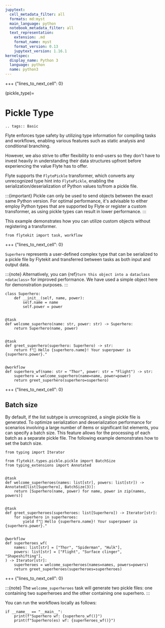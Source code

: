 ```yaml
---
jupytext:
  cell_metadata_filter: all
  formats: md:myst
  main_language: python
  notebook_metadata_filter: all
  text_representation:
    extension: .md
    format_name: myst
    format_version: 0.13
    jupytext_version: 1.16.1
kernelspec:
  display_name: Python 3
  language: python
  name: python3
---
```


+++ {"lines_to_next_cell": 0}

(pickle_type)=

# Pickle Type

```{eval-rst}
.. tags:: Basic
```

Flyte enforces type safety by utilizing type information for compiling tasks and workflows,
enabling various features such as static analysis and conditional branching.

However, we also strive to offer flexibility to end-users so they don't have to invest heavily
in understanding their data structures upfront before experiencing the value Flyte has to offer.

Flyte supports the `FlytePickle` transformer, which converts any unrecognized type hint into `FlytePickle`,
enabling the serialization/deserialization of Python values to/from a pickle file.

:::{important}
Pickle can only be used to send objects between the exact same Python version.
For optimal performance, it's advisable to either employ Python types that are supported by Flyte
or register a custom transformer, as using pickle types can result in lower performance.
:::

This example demonstrates how you can utilize custom objects without registering a transformer.

```{code-cell}
from flytekit import task, workflow
```

+++ {"lines_to_next_cell": 0}

`Superhero` represents a user-defined complex type that can be serialized to a pickle file by Flytekit
and transferred between tasks as both input and output data.

:::{note}
Alternatively, you can {ref}`turn this object into a dataclass <dataclass>` for improved performance.
We have used a simple object here for demonstration purposes.
:::

```{code-cell}
class Superhero:
    def __init__(self, name, power):
        self.name = name
        self.power = power


@task
def welcome_superhero(name: str, power: str) -> Superhero:
    return Superhero(name, power)


@task
def greet_superhero(superhero: Superhero) -> str:
    return f"👋 Hello {superhero.name}! Your superpower is {superhero.power}."


@workflow
def superhero_wf(name: str = "Thor", power: str = "Flight") -> str:
    superhero = welcome_superhero(name=name, power=power)
    return greet_superhero(superhero=superhero)
```

+++ {"lines_to_next_cell": 0}

## Batch size

By default, if the list subtype is unrecognized, a single pickle file is generated.
To optimize serialization and deserialization performance for scenarios involving a large number of items
or significant list elements, you can specify a batch size.
This feature allows for the processing of each batch as a separate pickle file.
The following example demonstrates how to set the batch size.

```{code-cell}
from typing import Iterator

from flytekit.types.pickle.pickle import BatchSize
from typing_extensions import Annotated


@task
def welcome_superheroes(names: list[str], powers: list[str]) -> Annotated[list[Superhero], BatchSize(3)]:
    return [Superhero(name, power) for name, power in zip(names, powers)]


@task
def greet_superheroes(superheroes: list[Superhero]) -> Iterator[str]:
    for superhero in superheroes:
        yield f"👋 Hello {superhero.name}! Your superpower is {superhero.power}."


@workflow
def superheroes_wf(
    names: list[str] = ["Thor", "Spiderman", "Hulk"],
    powers: list[str] = ["Flight", "Surface clinger", "Shapeshifting"],
) -> Iterator[str]:
    superheroes = welcome_superheroes(names=names, powers=powers)
    return greet_superheroes(superheroes=superheroes)
```

+++ {"lines_to_next_cell": 0}

:::{note}
The `welcome_superheroes` task will generate two pickle files: one containing two superheroes and the other containing one superhero.
:::

You can run the workflows locally as follows:

```{code-cell}
if __name__ == "__main__":
    print(f"Superhero wf: {superhero_wf()}")
    print(f"Superhero(es) wf: {superheroes_wf()}")
```
